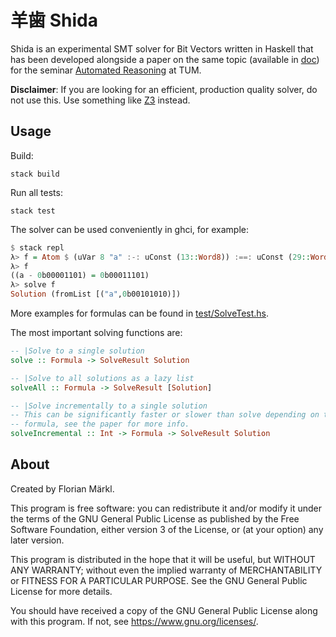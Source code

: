 # 羊歯 Shida

Shida is an experimental SMT solver for Bit Vectors written in Haskell that has
been developed alongside a paper on the same topic (available in [doc](doc))
for the seminar [Automated Reasoning](https://www21.in.tum.de/teaching/sar/SS20/) at TUM.

**Disclaimer**: If you are looking for an efficient, production quality solver,
do not use this. Use something like [Z3](https://github.com/Z3Prover/z3) instead.

## Usage

Build:
```
stack build
```

Run all tests:
```
stack test
```

The solver can be used conveniently in ghci, for example:
```Haskell
$ stack repl
λ> f = Atom $ (uVar 8 "a" :-: uConst (13::Word8)) :==: uConst (29::Word8)
λ> f
((a - 0b00001101) = 0b00011101)
λ> solve f
Solution (fromList [("a",0b00101010)])
```

More examples for formulas can be found in [test/SolveTest.hs](test/SolveTest.hs).

The most important solving functions are:

```Haskell
-- |Solve to a single solution
solve :: Formula -> SolveResult Solution

-- |Solve to all solutions as a lazy list
solveAll :: Formula -> SolveResult [Solution]

-- |Solve incrementally to a single solution
-- This can be significantly faster or slower than solve depending on the
-- formula, see the paper for more info.
solveIncremental :: Int -> Formula -> SolveResult Solution
```

## About

Created by Florian Märkl.

This program is free software: you can redistribute it and/or modify
it under the terms of the GNU General Public License as published by
the Free Software Foundation, either version 3 of the License, or
(at your option) any later version.

This program is distributed in the hope that it will be useful,
but WITHOUT ANY WARRANTY; without even the implied warranty of
MERCHANTABILITY or FITNESS FOR A PARTICULAR PURPOSE.  See the
GNU General Public License for more details.

You should have received a copy of the GNU General Public License
along with this program.  If not, see <https://www.gnu.org/licenses/>.
